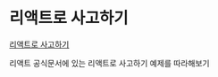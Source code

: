 # 리액트로 사고하기

[리액트로 사고하기](https://react.dev/learn/thinking-in-react)

리액트 공식문서에 있는 리액트로 사고하기 예제를 따라해보기
